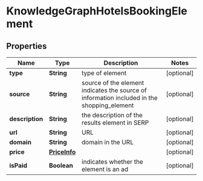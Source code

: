

# KnowledgeGraphHotelsBookingElement


## Properties

| Name | Type | Description | Notes |
|------------ | ------------- | ------------- | -------------|
|**type** | **String** | type of element |  [optional] |
|**source** | **String** | source of the element indicates the source of information included in the shopping_element |  [optional] |
|**description** | **String** | the description of the results element in SERP |  [optional] |
|**url** | **String** | URL |  [optional] |
|**domain** | **String** | domain in the URL |  [optional] |
|**price** | [**PriceInfo**](PriceInfo.md) |  |  [optional] |
|**isPaid** | **Boolean** | indicates whether the element is an ad |  [optional] |



